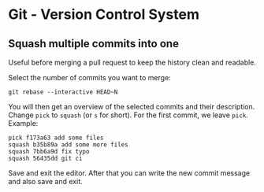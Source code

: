 # Git - Version Control System

## Squash multiple commits into one

Useful before merging a pull request to keep the history clean and readable.

Select the number of commits you want to merge:

```shell
git rebase --interactive HEAD~N
```

You will then get an overview of the selected commits and their description. Change `pick` to `squash` (or `s` for short).
For the first commit, we leave `pick`. Example:

```
pick f173a63 add some files
squash b35b89a add some more files
squash 7bb6a9d fix typo
squash 56435dd git ci
```

Save and exit the editor. After that you can write the new commit message and also save and exit.
